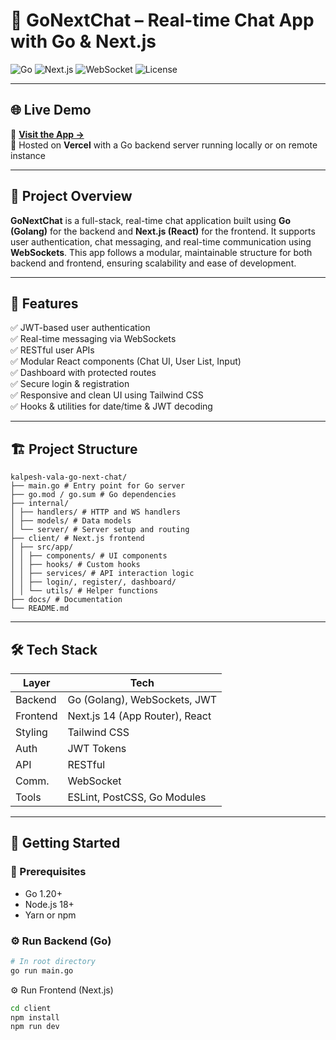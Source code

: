 # 💬 GoNextChat – Real-time Chat App with Go & Next.js

![Go](https://img.shields.io/badge/Go-1.20+-skyblue?logo=go)
![Next.js](https://img.shields.io/badge/Next.js-14-black?logo=next.js)
![WebSocket](https://img.shields.io/badge/WebSocket-enabled-green)
![License](https://img.shields.io/github/license/kalpesh-vala/kalpesh-vala-go-next-chat)

---

## 🌐 Live Demo

🚀 **[Visit the App →](https://go-next-chat.vercel.app/)**  
📍 Hosted on **Vercel** with a Go backend server running locally or on remote instance

---

## 📌 Project Overview

**GoNextChat** is a full-stack, real-time chat application built using **Go (Golang)** for the backend and **Next.js (React)** for the frontend. It supports user authentication, chat messaging, and real-time communication using **WebSockets**. This app follows a modular, maintainable structure for both backend and frontend, ensuring scalability and ease of development.

---

## 🧠 Features

✅ JWT-based user authentication  
✅ Real-time messaging via WebSockets  
✅ RESTful user APIs  
✅ Modular React components (Chat UI, User List, Input)  
✅ Dashboard with protected routes  
✅ Secure login & registration  
✅ Responsive and clean UI using Tailwind CSS  
✅ Hooks & utilities for date/time & JWT decoding

---

## 🏗️ Project Structure

```
kalpesh-vala-go-next-chat/
├── main.go # Entry point for Go server
├── go.mod / go.sum # Go dependencies
├── internal/
│ ├── handlers/ # HTTP and WS handlers
│ ├── models/ # Data models
│ └── server/ # Server setup and routing
├── client/ # Next.js frontend
│ ├── src/app/
│ │ ├── components/ # UI components
│ │ ├── hooks/ # Custom hooks
│ │ ├── services/ # API interaction logic
│ │ ├── login/, register/, dashboard/
│ │ └── utils/ # Helper functions
├── docs/ # Documentation
└── README.md
```


---

## 🛠️ Tech Stack

| Layer     | Tech                          |
|-----------|-------------------------------|
| Backend   | Go (Golang), WebSockets, JWT  |
| Frontend  | Next.js 14 (App Router), React|
| Styling   | Tailwind CSS                  |
| Auth      | JWT Tokens                    |
| API       | RESTful                       |
| Comm.     | WebSocket                     |
| Tools     | ESLint, PostCSS, Go Modules   |

---

## 🚀 Getting Started

### 🧱 Prerequisites
- Go 1.20+
- Node.js 18+
- Yarn or npm

### ⚙️ Run Backend (Go)

```bash
# In root directory
go run main.go
```

⚙️ Run Frontend (Next.js)
```bash
cd client
npm install
npm run dev
```

